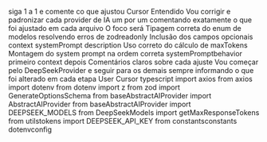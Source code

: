 siga 1 a 1 e comente co que ajustou
Cursor
 Entendido Vou corrigir e padronizar cada provider de IA um por um comentando exatamente o que foi ajustado em cada arquivo
O foco será
 Tipagem correta do enum de modelos resolvendo erros de zodreadonly
 Inclusão dos campos opcionais context systemPrompt description
 Uso correto do cálculo de maxTokens
 Montagem do system prompt na ordem correta systemPromptbehavior primeiro context depois
 Comentários claros sobre cada ajuste
Vou começar pelo DeepSeekProvider e seguir para os demais sempre informando o que foi alterado em cada etapa
User
Cursor
typescript
import axios from axios
import dotenv from dotenv
import  z  from zod
import  GenerateOptionsSchema  from baseAbstractAIProvider
import  AbstractAIProvider  from baseAbstractAIProvider
import  DEEPSEEK_MODELS  from DeepSeekModels
import  getMaxResponseTokens  from utilstokens
import  DEEPSEEK_API_KEY  from constantsconstants
dotenvconfig